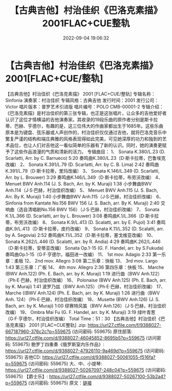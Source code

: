﻿---
title: 【古典吉他】村治佳织《巴洛克素描》2001FLAC+CUE整轨
date: 2022-09-04 19:06:32
categories: 古典音乐、新世纪、纯音雅乐
tags: 纯音雅乐
---
# 【古典吉他】村治佳织《巴洛克素描》2001[FLAC+CUE/整轨]

【古典吉他】村治佳织《巴洛克素描》 2001 [FLAC+CUE/整轨]
专辑名称：Sinfonia
演奏家：村治佳织
专辑风格：古典吉他
发行时间：2001
发行公司：Victor
唱片版本：普罗艺术引进版
唱片编号：POLO CMB-00001-2
专辑介绍：
《巴洛克素描》是村治佳织的第三张专辑，也正是这张唱片，让众多的吉他爱好者认识了这位才情横溢的吉他演奏家。其收录的19段乐曲的原作者分别是斯卡拉蒂、巴赫、亨德尔，有趣的是，这三位伟大的作曲家都出生于1685年。这些乐曲原本是为键盘、弦乐器或人声创作的，村治佳织仅仅通过吉他，就将巴洛克音乐中繁复严谨的结构和端庄典雅的风格表现得如此完美，可见她深厚的功力和独到的艺术品位，也让人们对吉他这一看似简单的乐器有了新的认识。同时，她的演奏更赋予了这些作品浪漫的气质和清新的活力。
专辑曲目：
1、 Sonata K.380/L.23 (D. Scarlatti, Arr. by C. Barrueco)
5:20
奏鸣曲K.380/L.23（D·斯卡拉蒂，巴鲁埃克改编）
2、 Sonata K.391/L.79 (D. Scarlatti, Arr. by C. B. Lima)
2:42
奏鸣曲K.391/L.79（D·斯卡拉蒂，里玛改编）
3、 Sonata K.146/L.349 (D. Scarlatti, Arr. by L. Brouwer)
3:29
奏鸣曲K.146/L.349（D·斯卡拉蒂，布劳沃改编）
4、 Menuet BWV Anh.114 (J. S. Bach, Arr. by K. Muraji)
1:38
小步舞曲BWV Anh.114（J·S·巴赫，村治佳织改编）
5、 Menuet BWV Anh.115 (J. S. Bach, Arr. By K. Muraji)
1:40
小步舞曲BWV Anh.115（J·S·巴赫，村治佳织改编）
6、 Sinfonia from Kantate No.156 BWV 156 (J. S. Bach, arr. By
K. Muraji) 2:40
交响曲（选自清唱剧No.156 BWV 156）（J·S·巴赫，村治佳织改编）
7、 Sonata K.1/L.366 (D. Scarlatti, arr by L. Brouwer)
3:08
奏鸣曲K.1/L.366（D·斯卡拉蒂，布劳沃改编）
8、 Sonata K.9/L.413 (D. Scalatti, arr. by E. Pujol) 3:41
奏鸣曲K.9/L.413（D·斯卡拉蒂，皮约改编）
9、 Sonata K.11/L.352 (D. Scalatti, arr. by A. Segovia)
2:52
奏鸣曲K.11/L.352（D·斯卡拉蒂，塞戈维亚改编）
10、 Sonata K.262/L.446 (D. Scalatti, arr. by R. Andia)
4:29
奏鸣曲K.262/L.446（D·斯卡拉蒂，安蒂亚改编）
Sonata Op.1-15 (G. F. Handel, arr. by S.Fukuda)
奏鸣曲Op.1-15（G·F·亨德尔，福田进一改编）
11、 1st mov. Adagio 2:33
第一乐章：柔板
12、 2nd mov. Allegro 3:08
第二乐章：快板
13、 3rd mov. Largo 1:43
第三乐章：广板
14、 4th mov. Allegro 2:36
第四乐章：快板
15、 Marche (BWV Anh.122) (Ph. E. Bach, arr. by K. Muraji)
1:19
进行曲（BWV Anh.122）（Ph·E·巴赫，村治佳织改编）
16、 Polonaise (BWV Anh.125) (Ph. E. Bach, arr. by K. Muraji)
1:41
波罗乃兹（BWV Anh.125）（Ph·E·巴赫，村治佳织改编）
17、 Marche ((BWV Anh.124) (Ph. E. Bach, arr. by K. Muraji)
1:26
进行曲（BWV Anh. 124）（Ph·E·巴赫，村治佳织改编）
18、 Musette (BWV Anh.126) (J. S. Bach, arr. by K. Muraji)
1:00
缪赛特风笛（BWV Anh.126）（J·S·巴赫，村治佳织改编）
19、 Ombra Mai Fu (G. F. Handel, arr. by K. Muraji) 3:19
绿叶青葱（G·F·亨德尔，村治佳织改编）
Total Time：51：30
【古典吉他】村治佳织《巴洛克素描》 2001 [FLAC+CUE整轨] .zip:
https://url27.ctfile.com/f/9388027-667187960-376c2c?p=559675
(访问密码: 559675)
原住部落: https://url27.ctfile.com/d/9388027-46045852-8695b5?p=559675
(访问密码: 559675)
鲍罗丁四重奏《俄罗斯室内乐作品》: https://url27.ctfile.com/d/9388027-47926110-9a469d?p=559675
(访问密码: 559675)
吉他CD: https://url27.ctfile.com/d/9388027-50061055-f516fa?p=559675
(访问密码: 559675)
大、中、小提琴: https://url27.ctfile.com/d/9388027-50267097-248c04?p=559675
(访问密码: 559675)
【爵士乐】: https://url27.ctfile.com/d/9388027-50267100-53b2a4?p=559675
(访问密码: 559675)
原文：[链接](https://blog.sina.com.cn/s/blog_1647c7e7601030z82.html)